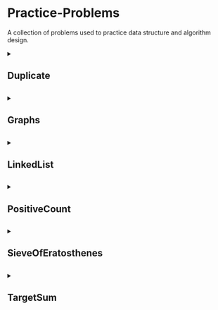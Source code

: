 # Practice-Problems

A collection of problems used to practice data structure and algorithm design.

<details>
  <summary><h2>Duplicate<h2></summary>
  
Given a sorted array, determines if there is a duplicate value in the array

</details>

<details>
  <summary><h2>Graphs<h2></summary>
  
<details>
  <summary><h3>GraphAL and GraphAM<h3></summary>
  
Adjacency List and Adjacency Matrix representations of a given graph. Nodes are represented *A* to *Z*, so to keep naming conventions, 
0 <= numVertices <= 26

Supports:

* *BFS*
* *DFS* (Recursive and Iterative Versions)
* *isBipartite*
* *countConnectedComponents*
* *Topological Sort*
* *Print*
  
</details>

<details>
  <summary><h3>WeightedGraphAL and WeightedGraphAM<h3></summary>
  
Adjacency List and Adjacency Matrix representations of a given weighted graph. Nodes are represented *A* to *Z*, so to keep naming conventions,
0 <= numVertices <= 26

Supports:

* Find Shortest Cost from a start node to every other node
  * Bellman-Ford
  * Djikstra (Traditional Linear Search and MinHeap Versions)
  * Path Taken
  
</details>

<details>
  <summary><h3>Hamilton<h3></summary>
  
Determines whether a given graph has a Hamiltonian Cycle. Graph is represented as an Adjacency Matrix. Nodes are represented *A* to *Z*, so to keep naming
conventions, 0 <= numVertices <= 26.

</details>
  
</details>

<details>
  <summary><h2>LinkedList<h2></summary>
  
Implements a linked list data structure in Java

</details>

<details>
  <summary><h2>PositiveCount<h2></summary>

Write an efficient method that takes a sorted input array of n elements and:

1. Returns true if there are at least k positive elements in the array; otherwise return false
2. Returns the number of positive elements in the array

</details>

<details>
  <summary><h2>SieveOfEratosthenes<h2></summary>
  
An algorithm that computes prime numbers that are at least double the previous prime value. This is used for hash table expansions when the hash table
becomes at least half full.

This algorithm begins with values 0 through n, and "sieves" out the non-prime values until we are left with only prime values.

</details>

<details>
  <summary><h2>TargetSum<h2></summary>
  
Determines if a given sorted array has 1 or 2 values that sum up to a target value. This algorithm uses a two-pointer approach to produce O(n) runtime with O(1)
extra space.

